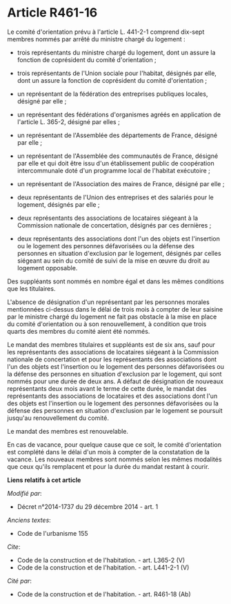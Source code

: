# Article R461-16

Le comité d'orientation prévu à l'article L. 441-2-1 comprend dix-sept membres nommés par arrêté du ministre chargé du
logement :

- trois représentants du ministre chargé du logement, dont un assure la fonction de coprésident du comité d'orientation ;

- trois représentants de l'Union sociale pour l'habitat, désignés par elle, dont un assure la fonction de coprésident du
comité d'orientation ;

- un représentant de la fédération des entreprises publiques locales, désigné par elle ;

- un représentant des fédérations d'organismes agréés en application de l'article L. 365-2, désigné par elles ;

- un représentant de l'Assemblée des départements de France, désigné par elle ;

- un représentant de l'Assemblée des communautés de France, désigné par elle et qui doit être issu d'un établissement public
de coopération intercommunale doté d'un programme local de l'habitat exécutoire ;

- un représentant de l'Association des maires de France, désigné par elle ;

- deux représentants de l'Union des entreprises et des salariés pour le logement, désignés par elle ;

- deux représentants des associations de locataires siégeant à la Commission nationale de concertation, désignés par ces
dernières ;

- deux représentants des associations dont l'un des objets est l'insertion ou le logement des personnes défavorisées ou la
défense des personnes en situation d'exclusion par le logement, désignés par celles siégeant au sein du comité de suivi de la
mise en œuvre du droit au logement opposable. 

Des suppléants sont nommés en nombre égal et dans les mêmes conditions que les titulaires. 

L'absence de désignation d'un représentant par les personnes morales mentionnées ci-dessus dans le délai de trois mois à
compter de leur saisine par le ministre chargé du logement ne fait pas obstacle à la mise en place du comité d'orientation ou
à son renouvellement, à condition que trois quarts des membres du comité aient été nommés. 

Le mandat des membres titulaires et suppléants est de six ans, sauf pour les représentants des associations de locataires
siégeant à la Commission nationale de concertation et pour les représentants des associations dont l'un des objets est
l'insertion ou le logement des personnes défavorisées ou la défense des personnes en situation d'exclusion par le logement,
qui sont nommés pour une durée de deux ans. A défaut de désignation de nouveaux représentants deux mois avant le terme de
cette durée, le mandat des représentants des associations de locataires et des associations dont l'un des objets est
l'insertion ou le logement des personnes défavorisées ou la défense des personnes en situation d'exclusion par le logement se
poursuit jusqu'au renouvellement du comité. 

Le mandat des membres est renouvelable. 

En cas de vacance, pour quelque cause que ce soit, le comité d'orientation est complété dans le délai d'un mois à compter de
la constatation de la vacance. Les nouveaux membres sont nommés selon les mêmes modalités que ceux qu'ils remplacent et pour
la durée du mandat restant à courir.

**Liens relatifs à cet article**

_Modifié par_:

  - Décret n°2014-1737 du 29 décembre 2014 - art. 1

_Anciens textes_:

  - Code de l'urbanisme 155

_Cite_:

  - Code de la construction et de l'habitation. - art. L365-2 (V)
  - Code de la construction et de l'habitation. - art. L441-2-1 (V)

_Cité par_:

  - Code de la construction et de l'habitation. - art. R461-18 (Ab)
